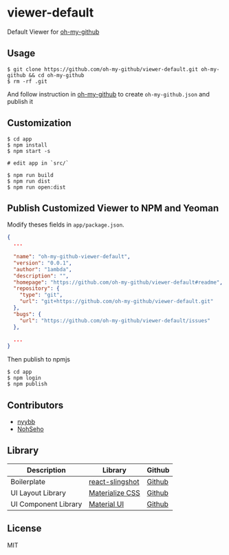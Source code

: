 # viewer-default

Default Viewer for [oh-my-github](https://github.com/oh-my-github/oh-my-github)

## Usage

```
$ git clone https://github.com/oh-my-github/viewer-default.git oh-my-github && cd oh-my-github
$ rm -rf .git
```

And follow instruction in [oh-my-github](https://github.com/oh-my-github/oh-my-github) to create `oh-my-github.json` and publish it

## Customization

```
$ cd app
$ npm install
$ npm start -s

# edit app in `src/`

$ npm run build
$ npm run dist
$ npm run open:dist
```

## Publish Customized Viewer to NPM and Yeoman

Modify theses fields in `app/package.json`.
 
```json
{
  ...
  
  "name": "oh-my-github-viewer-default",
  "version": "0.0.1",
  "author": "1ambda",
  "description": "",
  "homepage": "https://github.com/oh-my-github/viewer-default#readme",
  "repository": {
    "type": "git",
    "url": "git+https://github.com/oh-my-github/viewer-default.git"
  },
  "bugs": {
    "url": "https://github.com/oh-my-github/viewer-default/issues"
  },
  
  ...
}
```

Then publish to npmjs

```
$ cd app
$ npm login
$ npm publish
```

## Contributors

- [nyybb](https://github.com/nyybb)
- [NohSeho](https://github.com/NohSeho)

## Library

| **Description** | **Library** | **Github**|
|----------|------|------|
| Boilerplate | [react-slingshot](https://github.com/coryhouse/react-slingshot) | [Github](https://github.com/coryhouse/react-slingshot)  |
| UI Layout Library | [Materialize CSS](http://materializecss.com/) | [Github](https://github.com/Dogfalo/materialize) |
| UI Component Library | [Material UI](http://www.material-ui.com/) | [Github](https://github.com/callemall/material-ui) |

## License

MIT
